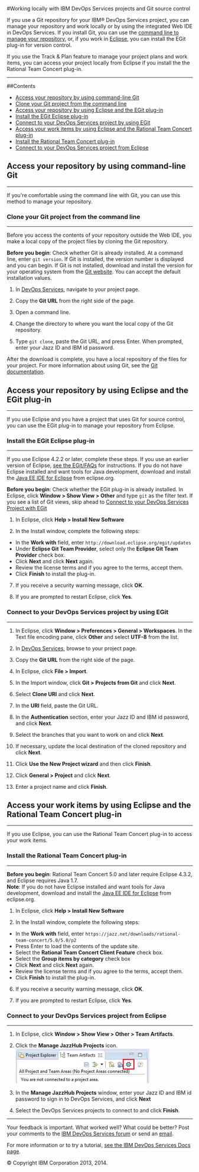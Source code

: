 #Working locally with IBM DevOps Services projects and Git source control

If you use a Git repository for your IBM&reg; DevOps Services project, you can manage your repository and work locally or by using the integrated Web IDE in DevOps Services. If you install Git, you can use the [command line to manage your repository](#command_line_git), or, if you work in [Eclipse](#eclipse_using_egit), you can install the EGit plug-in for version control. 

If you use the Track & Plan feature to manage your project plans and work items, you can access your project locally from Eclipse if you install the the Rational Team Concert plug-in.

---
##Contents

 * [Access your repository by using command-line Git](#command_line_git)
  * [Clone your Git project from the command line](#clone_your_git_project_from_the_command_line)
 * [Access your repository by using Eclipse and the EGit plug-in](#eclipse_using_egit)
  * [Install the EGit Eclipse plug-in](#install_the_egit_eclipse_plugin)
  * [Connect to your DevOps Services project by using EGit](#connect_to_your_devops_services_project_with_egit)
 * [Access your work items by using Eclipse and the Rational Team Concert plug-in](#eclipse_using_rtc)
  * [Install the Rational Team Concert plug-in](#install_eclipse_and_the_rational_team_concert_plugin)
  * [Connect to your DevOps Services project from Eclipse](#connect_to_your_devops_service_projects_from_eclipse)



<a name='command_line_git'></a>
## Access your repository by using command-line Git
---

If you're comfortable using the command line with Git, you can use this method to manage your repository. 

<a name='clone_your_git_project_from_the_command_line'></a>
### Clone your Git project from the command line
---

Before you access the contents of your repository outside the Web IDE, you make a local copy of the project files by cloning the Git repository. 

**Before you begin**: Check whether Git is already installed. At a command line, enter `git version`. If Git is installed, the version number is displayed and you can begin. If Git is not installed, download and install the version for your operating system from the [Git website](http://git-scm.com/downloads). You can accept the default installation values.

1. In [DevOps Services](https://hub.jazz.net/), navigate to your project page.

2. Copy the **Git URL** from the right side of the page.

3. Open a command line.

4. Change the directory to where you want the local copy of the Git repository.

5. Type `git clone`, paste the Git URL, and press Enter. When prompted, enter your Jazz ID and IBM id password.

After the download is complete, you have a local repository of the files for your project. For more information about using Git, see the [Git documentation](http://git-scm.com/doc).


<a name='eclipse_using_egit'></a>
## Access your repository by using Eclipse and the EGit plug-in
----

If you use Eclipse and you have a project that uses Git for source control, you can use the EGit plug-in to manage your repository from Eclipse. 

<a name='install_the_egit_eclipse_plugin'></a>
### Install the EGit Eclipse plug-in
---

If you use Eclipse 4.2.2 or later, complete these steps. If you use an earlier version of Eclipse, [see the EGit/FAQs](http://wiki.eclipse.org/EGit/FAQ#Where_can_I_find_older_releases_of_EGit.3F) for instructions. If you do not have Eclipse installed and want tools for Java development, download and install the [Java EE IDE for Eclipse](http://www.eclipse.org/downloads/packages/eclipse-ide-java-ee-developers/keplersr2) from eclipse.org.

**Before you begin**: Check whether the EGit plug-in is already installed. In Eclipse, click **Window > Show View > Other** and type `git` as the filter text. If you see a list of Git views, skip ahead to [Connect to your DevOps Services Project with EGit](#connect_to_your_devops_services_project_with_egit)

1. In Eclipse, click **Help > Install New Software**

4. In the Install window, complete the following steps:
 * In the **Work with** field, enter `http://download.eclipse.org/egit/updates`
 * Under **Eclipse Git Team Provider**, select only the **Eclipse Git Team Provider** check box.
 * Click **Next** and click **Next** again.
 * Review the license terms and if you agree to the terms, accept them.
 * Click **Finish** to install the plug-in.

7. If you receive a security warning message, click **OK**.

8. If you are prompted to restart Eclipse, click **Yes**.


<a name='connect_to_your_devops_services_project_with_egit'></a>
### Connect to your DevOps Services project by using EGit
---

1. In Eclipse, click **Window > Preferences > General > Workspaces**. In the Text file encoding pane, click **Other** and select **UTF-8** from the list.

1. In [DevOps Services](https://hub.jazz.net/), browse to your project page. 

2. Copy the **Git URL** from the right side of the page.

3. In Eclipse, click **File > Import**.

4. In the Import window, click **Git > Projects from Git** and click **Next**.

5. Select **Clone URI** and click **Next**.

6. In the **URI** field, paste the Git URL.

6. In the **Authentication** section, enter your Jazz ID and IBM id password, and click **Next**.

7. Select the branches that you want to work on and click **Next**.

8. If necessary, update the local destination of the cloned repository and click **Next**.

9. Click **Use the New Project wizard** and then click **Finish**.

10. Click **General > Project** and click **Next**.

11. Enter a project name and click **Finish**.

<a name='eclipse_using_rtc'></a>
## Access your work items by using Eclipse and the Rational Team Concert plug-in
---

If you use Eclipse, you can use the Rational Team Concert plug-in to access your work items.

<a name='install_eclipse_and_the_rational_team_concert_plugin'></a>
### Install the Rational Team Concert plug-in
---

**Before you begin**: Rational Team Concert 5.0 and later require Eclipse 4.3.2, and Eclipse requires Java 1.7.  
**Note**: If you do not have Eclipse installed and want tools for Java development, download and install the [Java EE IDE for Eclipse](http://www.eclipse.org/downloads/packages/eclipse-ide-java-ee-developers/keplersr2) from eclipse.org.

1. In Eclipse, click **Help > Install New Software**

3. In the Install window, complete the following steps:
 * In the **Work with** field, enter `https://jazz.net/downloads/rational-team-concert/5.0/5.0/p2`
 * Press Enter to load the contents of the update site.
 * Select the **Rational Team Concert Client Feature** check box.
 * Select the **Group items by category** check box
 * Click **Next** and click **Next** again.
 * Review the license terms and if you agree to the terms, accept them.
 * Click **Finish** to install the plug-in.

6. If you receive a security warning message, click **OK**.

7. If you are prompted to restart Eclipse, click **Yes**.

<a name='connect_to_your_devops_service_projects_from_eclipse'></a>
### Connect to your DevOps Services project from Eclipse
---

1. In Eclipse, click **Window > Show View > Other > Team Artifacts**.

2. Click the **Manage JazzHub Projects** icon.
![Manage JazzHub Projects button within the Team Artifacts View](./images/jazzhubfeature.png)

3. In the **Manage JazzHub Projects** window, enter your Jazz ID and IBM id password to sign in to DevOps Services, and click **Next**

4. Select the DevOps Services projects to connect to and click **Finish**.

---

Your feedback is important. What worked well? What could be better? Post your comments to the [IBM DevOps Services forum][18]
or send an [email][19].

For more information or to try a tutorial, [see the IBM DevOps Services Docs page][20].

© Copyright IBM Corporation 2013, 2014.

[18]: https://www.ibmdw.net/answers?community=Devops_services (DevOps Services forum)
[19]: mailto:hub%40jazz.net
[20]: https://hub.jazz.net/docs